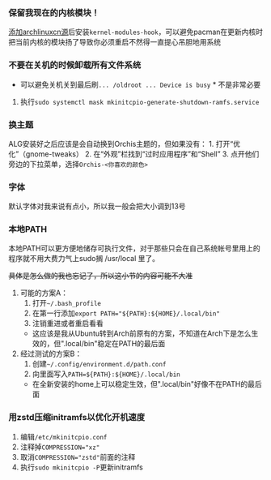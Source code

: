 ### 保留我现在的内核模块！
[添加archlinuxcn源](./00-after-install.md#导入archlinuxcn)后安装`kernel-modules-hook`，可以避免pacman在更新内核时把当前内核的模块扬了导致你必须重启不然得一直提心吊胆地用系统

### 不要在关机的时候卸载所有文件系统
* 可以避免关机关到最后刷`... /oldroot ... Device is busy`
        * 不是非常必要
1. 执行`sudo systemctl mask mkinitcpio-generate-shutdown-ramfs.service`

### 换主题
ALG安装好之后应该是会自动换到Orchis主题的，但如果没有：
        1. 打开“优化”（gnome-tweaks）
        2. 在“外观”栏找到“过时应用程序”和“Shell”
        3. 点开他们旁边的下拉菜单，选择`Orchis-<你喜欢的颜色>`

### 字体
默认字体对我来说有点小，所以我一般会把大小调到13号

### 本地PATH
本地PATH可以更方便地储存可执行文件，对于那些只会在自己系统帐号里用上的程序就不用大费力气上sudo搁 /usr/local 里了。

~~具体是怎么做的我也忘记了，所以这小节的内容可能不大准~~

1. 可能的方案A：
    1. 打开`~/.bash_profile`
    2. 在第一行添加`export PATH="${PATH}:${HOME}/.local/bin"`
    3. 注销重进或者重启看看
    * 这应该是我从Ubuntu转到Arch前原有的方案，不知道在Arch下是怎么生效的，但".local/bin"稳定在PATH的最后面
2. 经过测试的方案B：
    1. 创建`~/.config/environment.d/path.conf`
    2. 向里面写入`PATH=${PATH}:${HOME}/.local/bin`
    * 在全新安装的home上可以稳定生效，但".local/bin"好像不在PATH的最后面

### 用zstd压缩initramfs以优化开机速度
1. 编辑`/etc/mkinitcpio.conf`
2. 注释掉`COMPRESSION="xz"`
3. 取消`COMPRESSION="zstd"`前面的注释
4. 执行`sudo mkinitcpio -P`更新initramfs